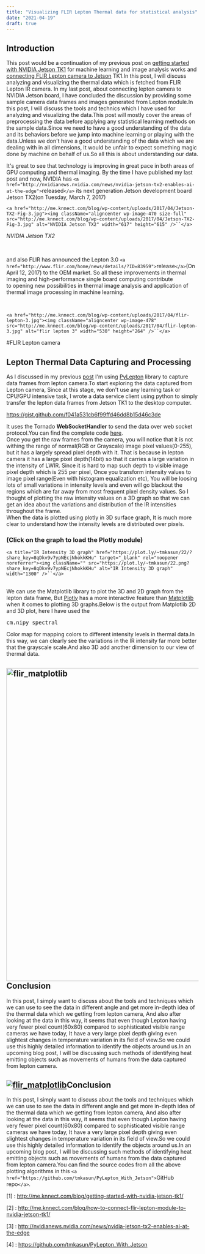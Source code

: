 ```yaml
---
title: "Visualizing FLIR Lepton Thermal data for statistical analysis"
date: "2021-04-19"
draft: true
---
```


<h2>Introduction</h2>
This post would be a continuation of my previous post on <a href="http://me.knnect.com/blog/getting-started-with-nvidia-jetson-tk1/">getting started with NVIDIA Jetson TK1</a> for machine learning and image analysis works and <a href="http://me.knnect.com/blog/how-to-connect-flir-lepton-module-to-nvidia-jetson-tk1/">connecting FLIR Lepton camera to Jetson</a> TK1.In this post, I will discuss analyzing and visualizing the thermal data which is fetched from FLIR Lepton IR camera. In my last post, about connecting lepton camera to NVIDIA Jetson board, I have concluded the discussion by providing some sample camera data frames and images generated from Lepton module.In this post, I will discuss the tools and technics which I have used for analyzing and visualizing the data.This post will mostly cover the areas of preprocessing the data before applying any statistical learning methods on the sample data.Since we need to have a good understanding of the data and its behaviors before we jump into machine learning or playing with the data.Unless we don't have a good understanding of the data which we are dealing with in all dimensions, It would be unfair to expect something magic done by machine on behalf of us.So all this is about understanding our data.

It's great to see that technology is improving in great pace in both areas of GPU computing and thermal imaging. By the time I have published my last post and now, NVIDIA has `<a href="http://nvidianews.nvidia.com/news/nvidia-jetson-tx2-enables-ai-at-the-edge">`released`</a>` its next generation Jetson development board Jetson TX2(on Tuesday, March 7, 2017)

`<a href="http://me.knnect.com/blog/wp-content/uploads/2017/04/Jetson-TX2-Fig-3.jpg"><img className="aligncenter wp-image-470 size-full" src="http://me.knnect.com/blog/wp-content/uploads/2017/04/Jetson-TX2-Fig-3.jpg" alt="NVIDIA Jetson TX2" width="617" height="615" />``</a>`

<p><em>NVIDIA Jetson TX2</em></p>
 

and also FLIR has announced the Lepton 3.0 `<a href="http://www.flir.com/home/news/details/?ID=83959">`release`</a>`(On April 12, 2017) to the OEM market. So all these improvements in thermal imaging and high-performance single board computing contribute to opening new possibilities in thermal image analysis and application of thermal image processing in machine learning.

&nbsp;

`<a href="http://me.knnect.com/blog/wp-content/uploads/2017/04/flir-lepton-3.jpg"><img className="aligncenter wp-image-478" src="http://me.knnect.com/blog/wp-content/uploads/2017/04/flir-lepton-3.jpg" alt="flir lepton 3" width="530" height="264" />``</a>`

#FLIR Lepton camera



<h2>Lepton Thermal Data Capturing and Processing</h2>
As I discussed in my previous <a href="http://me.knnect.com/blog/how-to-connect-flir-lepton-module-to-nvidia-jetson-tk1/">post</a> I'm using <a href="https://github.com/groupgets/pylepton">PyLepton</a> library to capture data frames from lepton camera.To start exploring the data captured from Lepton camera, Since at this stage, we don't use any learning task or CPU/GPU intensive task, I wrote a data service client using python to simply transfer the lepton data frames from Jetson TK1 to the desktop computer.

https://gist.github.com/f041a531cb6f99ffd46dd8b15d46c3de

<div>It uses the Tornado <strong>WebSocketHandler</strong> to send the data over web socket protocol.You can find the complete code <a href="https://github.com/tmkasun/PyLepton_With_Jetson">here</a>.</div>
<div>Once you get the raw frames from the camera, you will notice that it is not withing the range of normal(RGB or Grayscale) image pixel values(0-255), but it has a largely spread pixel depth with it. That is because in lepton camera it has a large pixel depth(14bit) so that it carries a large variation in the intensity of LWIR. Since it is hard to map such depth to visible image pixel depth which is 255 per pixel, Once you transform intensity values to image pixel range(Even with histogram equalization etc), You will be loosing lots of small variations in intensity levels and even will go blackout the regions which are far away from most frequent pixel density values. So I thought of plotting the raw intensity values on a 3D graph so that we can get an idea about the variations and distribution of the IR intensities throughout the frame.</div>
<div>When the data is plotted using plotly in 3D surface graph, It is much more clear to understand how the intensity levels are distributed over pixels.</div>
<div></div>
<h3 style={{textAlign: "center"}}>(<span style={{color: "#3366ff"}}>Click on the graph to load the Plotly module</span>)</h3>
<div>

`<a title="IR Intensity 3D graph" href="https://plot.ly/~tmkasun/22/?share_key=8qDkv9v7ypNEcjNhokkKHu" target="_blank" rel="noopener noreferrer"><img className="" src="https://plot.ly/~tmkasun/22.png?share_key=8qDkv9v7ypNEcjNhokkKHu" alt="IR Intensity 3D graph" width="1300" />``</a>`

<h2><script src="https://plot.ly/embed.js" async="" data-plotly="tmkasun:22"></script></h2>
</div>
<div>
We can use the Matplotlib library to plot the 3D and 2D graph from the lepton data frame, But <a href="https://github.com/plotly/plotly.py">Plotly</a> has a more interactive feature than <a href="https://github.com/matplotlib/matplotlib">Matplotlib</a> when it comes to plotting 3D graphs.Below is the output from Matplotlib 2D and 3D plot, here I have used the
<pre className="">cm.nipy_spectral</pre>
</div>
<div>Color map for mapping colors to different intensity levels in thermal data.In this way, we can clearly see the variations in the IR intensity far more better that the grayscale scale.And also 3D add another dimension to our view of thermal data.</div>
<h2><a href="http://me.knnect.com/blog/wp-content/uploads/2017/04/flir_matplotlib.png"><img className="aligncenter size-full wp-image-488" src="http://me.knnect.com/blog/wp-content/uploads/2017/04/flir_matplotlib.png" alt="flir_matplotlib" width="1470" height="818" /></a>Conclusion</h2>
In this post, I simply want to discuss about the tools and techniques which we can use to see the data in different angle and get more in-depth idea of the thermal data which we getting from lepton camera, And also after looking at the data in this way, it seems that even though Lepton having very fewer pixel count(60x80) compared to sophisticated visible range cameras we have today, It have a very large pixel depth giving even slightest changes in temperature variation in its field of view.So we could use this highly detailed information to identify the objects around us.In an upcoming blog post, I will be discussing such methods of identifying heat emitting objects such as movements of humans from the data captured from lepton camera.

## [![flir_matplotlib](http://me.knnect.com/blog/wp-content/uploads/2017/04/flir_matplotlib.png)](http://me.knnect.com/blog/wp-content/uploads/2017/04/flir_matplotlib.png)Conclusion

In this post, I simply want to discuss about the tools and techniques which we can use to see the data in different angle and get more in-depth idea of the thermal data which we getting from lepton camera, And also after looking at the data in this way, it seems that even though Lepton having very fewer pixel count(60x80) compared to sophisticated visible range cameras we have today, It have a very large pixel depth giving even slightest changes in temperature variation in its field of view.So we could use this highly detailed information to identify the objects around us.In an upcoming blog post, I will be discussing such methods of identifying heat emitting objects such as movements of humans from the data captured from lepton camera.You can find the source codes from all the above plotting algorithms in this `<a href="https://github.com/tmkasun/PyLepton_With_Jetson">`GitHub repo`</a>`.

[1] : http://me.knnect.com/blog/getting-started-with-nvidia-jetson-tk1/

[2] : http://me.knnect.com/blog/how-to-connect-flir-lepton-module-to-nvidia-jetson-tk1/

[3] : http://nvidianews.nvidia.com/news/nvidia-jetson-tx2-enables-ai-at-the-edge

[4] : https://github.com/tmkasun/PyLepton_With_Jetson
